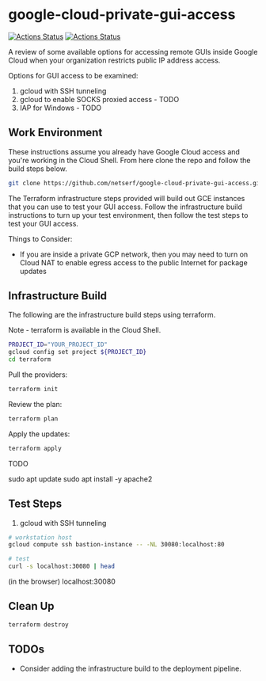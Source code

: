 # google-cloud-private-gui-access

[![Actions Status](https://github.com/netserf/google-cloud-private-gui-access/workflows/Terraform%20Lint/badge.svg)](https://github.com/netserf/google-cloud-private-gui-access/actions)
[![Actions Status](https://github.com/netserf/google-cloud-private-gui-access/workflows/Docs/badge.svg)](https://github.com/netserf/google-cloud-private-gui-access/actions)

A review of some available options for accessing remote GUIs inside Google
Cloud when your organization restricts public IP address access.

Options for GUI access to be examined:

1. gcloud with SSH tunneling
1. gcloud to enable SOCKS proxied access - TODO
1. IAP for Windows - TODO

## Work Environment

These instructions assume you already have Google Cloud access and you're
working in the Cloud Shell. From here clone the repo and follow the build steps
below.

```bash
git clone https://github.com/netserf/google-cloud-private-gui-access.git
```

The Terraform infrastructure steps provided will build out GCE instances that
you can use to test your GUI access. Follow the infrastructure build
instructions to turn up your test environment, then follow the test steps to
test your GUI access.

Things to Consider:

* If you are inside a private GCP network, then you may need to turn on Cloud
NAT to enable egress access to the public Internet for package updates

## Infrastructure Build

The following are the infrastructure build steps using terraform.

Note - terraform is available in the Cloud Shell.

```bash
PROJECT_ID="YOUR_PROJECT_ID"
gcloud config set project ${PROJECT_ID}
cd terraform
```

Pull the providers:

```bash
terraform init
```

Review  the plan:

```bash
terraform plan
```

Apply the updates:

```bash
terraform apply
```

TODO

sudo apt update
sudo apt install -y apache2

## Test Steps

1. gcloud with SSH tunneling

```bash
# workstation host
gcloud compute ssh bastion-instance -- -NL 30080:localhost:80
```

```bash
# test
curl -s localhost:30080 | head
```

(in the browser)  localhost:30080

## Clean Up

```bash
terraform destroy
```

## TODOs

- Consider adding the infrastructure build to the deployment pipeline.
